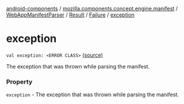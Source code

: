 [android-components](../../../../index.md) / [mozilla.components.concept.engine.manifest](../../../index.md) / [WebAppManifestParser](../../index.md) / [Result](../index.md) / [Failure](index.md) / [exception](./exception.md)

# exception

`val exception: <ERROR CLASS>` [(source)](https://github.com/mozilla-mobile/android-components/blob/master/components/concept/engine/src/main/java/mozilla/components/concept/engine/manifest/WebAppManifestParser.kt#L41)

The exception that was thrown while parsing the manifest.

### Property

`exception` - The exception that was thrown while parsing the manifest.